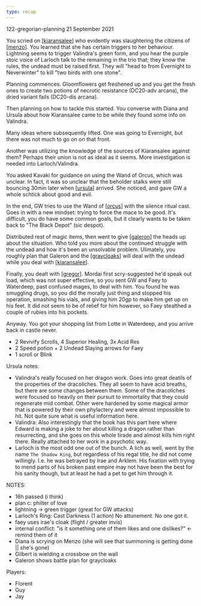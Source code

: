 ```yaml
---
type: recap
---
```


122-gregorian-planning
21 September 2021

You scried on [[kiaransalee]] who evidently was slaughtering the citizens of [[menzo]]. You learned that she has certain triggers to her behaviour. Lightning seems to trigger Valindra's green form, and you hear the purple stoic voice of Larloch talk to the remaining in the trio that; they know the rules, the undead must be raised first. They will "head to from Evernight to Neverwinter" to kill "two birds with one stone".

Planning commences. Gloomflowers get freshened up and you get the fresh ones to create two potions of necrotic resistance (DC20-adv arcana), the dried variant fails (DC20-dis arcana).

Then planning on how to tackle this started. You converse with Diana and Ursula about how Kiaransalee came to be while they found some info on Valindra.

Many ideas where subsequently lifted. One was going to Evernight, but there was not much to go on on that front.

Another was utilizing the knowledge of the sources of Kiaransalee against them? Perhaps their union is not as ideal as it seems. More investigation is needed into Larloch/Valindra.

You asked Kavaki for guidance on using the Wand of Orcus, which was unclear. In fact, it was so unclear that the beholder stalks were still bouncing 30min later when [[ursula]] arrived. She noticed, and gave GW a whole schtick about good and evil.

In the end, GW tries to use the Wand of [[orcus]] with the silence ritual cast. Goes in with a new mindset: trying to force the mace to be good. It's difficult, you do have some common goals, but it clearly wants to be taken back to "The Black Depot" (sic despot).

Distributed rest of magic items, then went to give [[galeron]] the heads up about the situation. Who told you more about the continued struggle with the undead and how it's been an unsolvable problem. Ulimately, you roughly plan that Galeron and the [[graycloaks]] will deal with the undead while you deal with [[kiaransalee]].

Finally, you dealt with [[gregor]]. Mordai first scry-suggested he'd speak out load, which was not super effective, so you sent GW and Faey to Waterdeep, past confused mages, to deal with him. You found he was smuggling drugs, so you did the morally just thing and stopped his operation, smashing his vials, and giving him 20gp to make him get up on his feet. It did not seem to be of relief for him however, so Faey stealthed a couple of rubies into his pockets.

Anyway. You got your shopping list from Lotte in Waterdeep, and you arrive back in castle never.

- 2 Revivify Scrolls, 4 Superior Healing, 3x Acid Res
- 2 Speed potion + 2 Undead Slaying arrows for Faey
- 1 scroll or Blink

Ursula notes:
- Valindra's really focused on her dragon work. Goes into great deatils of the properties of the dracoliches. They all seem to have acid breaths, but there are some changes between them. Some of the dracoliches were focused so heavily on their pursuit to immortality that they could regenerate mid combat. Other were hardened by some magical armor that is powered by their own phylactery and were almost impossible to hit. Not quite sure what is useful information here.
- Valindra: Also interestingly that the book has this part here where Edward is making a joke to her about killing a dragon rather than resurrecting, and she goes on this whole tirade and almost kills him right there. Really attached to her work in a psychotic way.
- Larloch is the most odd one out of the bunch. A lich as well, went by the name `The Shadow King`, but regardless of his regal title, he did not come willingly. I.e. he was betrayed by Irae and Arklem. His fixation with trying to mend parts of his broken past empire may not have been the best for his sanity though, but at least he had a pet to get him through it.


NOTES:
- 16h passed (i think)
- plan c: philter of love
- lightning -> green trigger (great for GW attacks)
- Larloch's Ring: Cast Darkness (1 action) No attunement. No one got it.
- faey uses irae's cloak (flight / greater invis)
- internal conflict: "is it something one of them likes and one dislikes?" <- remind them of it
- Diana is scrying on Menzo (she will see that summoning is getting done || she's gone)
- Gilbert is wielding a crossbow on the wall
- Galeron shows battle plan for graycloaks

Players:
- Florent
- Guy
- Jay

[//begin]: # "Autogenerated link references for markdown compatibility"
[kiaransalee]: ../deities/kiaransalee "Kiaransalee"
[menzo]: ../underdark/menzo "Menzoberranzan"
[ursula]: ../npcs/ursula "Ursula"
[orcus]: ../deities/orcus "Orcus"
[galeron]: ../npcs/galeron "Galeron"
[graycloaks]: ../factions/graycloaks "Graycloaks"
[gregor]: ../npcs/gregor "Gregor"
[//end]: # "Autogenerated link references"
